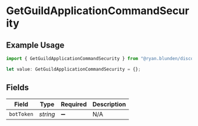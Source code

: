 # GetGuildApplicationCommandSecurity

## Example Usage

```typescript
import { GetGuildApplicationCommandSecurity } from "@ryan.blunden/discord-sdk/models/operations";

let value: GetGuildApplicationCommandSecurity = {};
```

## Fields

| Field              | Type               | Required           | Description        |
| ------------------ | ------------------ | ------------------ | ------------------ |
| `botToken`         | *string*           | :heavy_minus_sign: | N/A                |